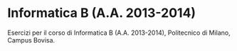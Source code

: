 Informatica B (A.A. 2013-2014)
==============================

Esercizi per il corso di Informatica B (A.A. 2013-2014), Politecnico di Milano, Campus Bovisa.
